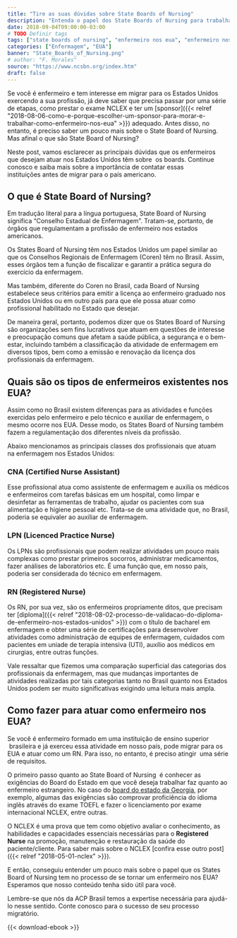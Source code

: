 ```yaml
---
title: "Tire as suas dúvidas sobre State Boards of Nursing"
description: "Entenda o papel dos State Boards of Nursing para trabalhar como enfermeiro nos EUA."
date: 2018-09-04T09:00:00-03:00
# TODO Definir tags
tags: ["state boards of nursing", "enfermeiro nos eua", "enfermeiro nos estados unidos", "trabalhar nos Estados Unidos como enfermeiro", "enfermeiros brasileiros nos estados unidos"]
categories: ["Enfermagem", "EUA"]
banner: "State_Boards_of_Nursing.png"
# author: "F. Morales"
source: "https://www.ncsbn.org/index.htm"
draft: false
---
```


Se você é enfermeiro e tem interesse em migrar para os Estados Unidos exercendo a sua profissão, já deve saber que precisa passar por uma série de etapas, como prestar o exame NCLEX e ter um [sponsor]({{< relref "2018-08-06-como-e-porque-escolher-um-sponsor-para-morar-e-trabalhar-como-enfermeiro-nos-eua" >}}) adequado. Antes disso, no entanto, é preciso saber um pouco mais sobre o State Board of Nursing. Mas afinal o que são State Board of Nursing?

Neste post, vamos esclarecer as principais dúvidas que os enfermeiros que desejam atuar nos Estados Unidos têm sobre  os boards. Continue conosco e saiba mais sobre a importância de contatar essas instituições antes de migrar para o país americano.

## O que é State Board of Nursing?

Em tradução literal para a língua portuguesa, State Board of Nursing significa “Conselho Estadual de Enfermagem”. Tratam-se, portanto, de órgãos que regulamentam a profissão de enfermeiro nos estados americanos.

Os States Board of Nursing têm nos Estados Unidos um papel similar ao que os Conselhos Regionais de Enfermagem (Coren) têm no Brasil. Assim, esses órgãos tem a função de fiscalizar e garantir a prática segura do exercício da enfermagem.

Mas também, diferente do Coren no Brasil, cada Board of Nursing estabelece seus critérios para emitir a licença ao enfermeiro graduado nos Estados Unidos ou em outro país para que ele possa atuar como profissional habilitado no Estado que desejar.

De maneira geral, portanto, podemos dizer que os States Board of Nursing são organizações sem fins lucrativos que atuam em questões de interesse e preocupação comuns que afetam a saúde pública, a segurança e o bem-estar, incluindo também a classificação da atividade de enfermagem em diversos tipos, bem como a emissão e renovação da licença dos profissionais da enfermagem.

## Quais são os tipos de enfermeiros existentes nos EUA?

Assim como no Brasil existem diferenças para as atividades e funções exercidas pelo enfermeiro e pelo técnico e auxiliar de enfermagem, o mesmo ocorre nos EUA. Desse modo, os States Board of Nursing também fazem a regulamentação dos diferentes níveis da profissão.

Abaixo mencionamos as principais classes dos profissionais que atuam na enfermagem nos Estados Unidos:

### CNA (Certified Nurse Assistant)

Esse profissional atua como assistente de enfermagem e auxilia os médicos e enfermeiros com tarefas básicas em um hospital, como limpar e desinfetar as ferramentas de trabalho, ajudar os pacientes com sua alimentação e higiene pessoal etc. Trata-se de uma atividade que, no Brasil, poderia se equivaler ao auxiliar de enfermagem.

### LPN (Licenced Practice Nurse)

Os LPNs são profissionais que podem realizar atividades um pouco mais complexas como prestar primeiros socorros, administrar medicamentos, fazer análises de laboratórios etc. É uma função que, em nosso país, poderia ser considerada do técnico em enfermagem.

### RN (Registered Nurse)

Os RN, por sua vez, são os enfermeiros propriamente ditos, que precisam ter [diploma]({{< relref "2018-08-02-processo-de-validacao-do-diploma-de-enfermeiro-nos-estados-unidos" >}}) com o título de bacharel em enfermagem e obter uma série de certificações para desenvolver atividades como administração de equipes de enfermagem, cuidados com pacientes em uniade de terapia intensiva (UTI), auxílio aos médicos em cirurgias, entre outras funções.

Vale ressaltar que fizemos uma comparação superficial das categorias dos profissionais da enfermagem, mas que mudanças importantes de atividades realizadas por tais categorias tanto no Brasil quanto nos Estados Unidos podem ser muito significativas exigindo uma leitura mais ampla.

## Como fazer para atuar como enfermeiro nos EUA?

Se você é enfermeiro formado em uma instituição de ensino superior  brasileira e já exerceu essa atividade em nosso país, pode migrar para os EUA e atuar como um RN. Para isso, no entanto, é preciso atingir  uma série de requisitos.

O primeiro passo quanto ao State Board of Nursing  é conhecer as exigências do Board do Estado em que você deseja trabalhar faz quanto ao enfermeiro estrangeiro. No caso do [board do estado da Georgia](http://sos.ga.gov/index.php/licensing/plb/45/licensure_as_a_registered_nurse), por exemplo, algumas das exigências são comprovar proficiência do idioma inglês através do exame TOEFL e fazer o licenciamento por exame internacional NCLEX, entre outras.
  
O NCLEX é uma prova que tem como objetivo avaliar o conhecimento, as habilidades e capacidades essenciais necessárias para o **Registered Nurse** na promoção, manutenção e restauração da saúde do paciente/cliente. Para saber mais sobre o NCLEX [confira esse outro post]({{< relref "2018-05-01-nclex" >}}).

E então, conseguiu entender um pouco mais sobre o papel que os States Board of Nursing tem no processo de se tornar um enfermeiro nos EUA? Esperamos que nosso conteúdo tenha sido útil para você.

Lembre-se que nós da ACP Brasil temos a expertise necessária para ajudá-lo nesse sentido. Conte conosco para o sucesso de seu processo migratório.

{{< download-ebook >}}
